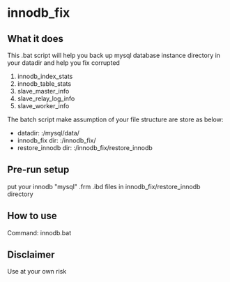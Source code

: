 # innodb_fix

## What it does
This .bat script will help you back up mysql database instance directory in your datadir and help you fix corrupted  
1. innodb_index_stats
2. innodb_table_stats
3. slave_master_info
4. slave_relay_log_info
5. slave_worker_info

The batch script make assumption of your file structure are store as below:  
- datadir: <drive letter>:/mysql/data/
- innodb_fix dir: <drive letter>:/innodb_fix/
- restore_innodb dir: <drive letter>:/innodb_fix/restore_innodb

## Pre-run setup
put your innodb "mysql" .frm .ibd files in innodb_fix/restore_innodb directory 

## How to use
Command: innodb.bat <drive letter> <mysql db username> <mysql db password>   

## Disclaimer
Use at your own risk
